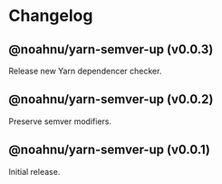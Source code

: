 # Changelog

<!-- MONOWEAVE:BELOW -->

## @noahnu/yarn-semver-up (v0.0.3) <a name="0.0.3"></a>

Release new Yarn dependencer checker.



## @noahnu/yarn-semver-up (v0.0.2) <a name="0.0.2"></a>

Preserve semver modifiers.



## @noahnu/yarn-semver-up (v0.0.1) <a name="0.0.1"></a>

Initial release.

